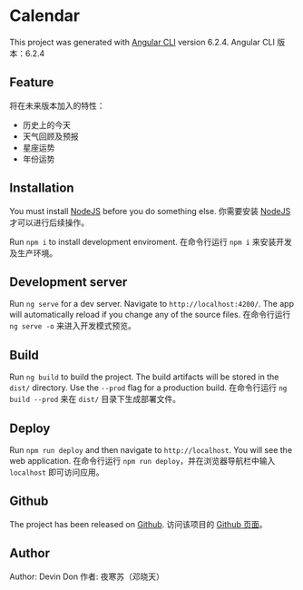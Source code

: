 # Calendar

This project was generated with [Angular CLI](https://github.com/angular/angular-cli) version 6.2.4.
Angular CLI 版本：6.2.4

## Feature

将在未来版本加入的特性：
- 历史上的今天
- 天气回顾及预报
- 星座运势
- 年份运势

## Installation

You must install [NodeJS](http://nodejs.cn/download/) before you do something else.
你需要安装 [NodeJS](http://nodejs.cn/download/) 才可以进行后续操作。

Run `npm i` to install development enviroment.
在命令行运行 `npm i` 来安装开发及生产环境。

## Development server

Run `ng serve` for a dev server. Navigate to `http://localhost:4200/`. The app will automatically reload if you change any of the source files.
在命令行运行 `ng serve -o` 来进入开发模式预览。

## Build

Run `ng build` to build the project. The build artifacts will be stored in the `dist/` directory. Use the `--prod` flag for a production build.
在命令行运行 `ng build --prod` 来在 `dist/` 目录下生成部署文件。

## Deploy

Run `npm run deploy` and then navigate to `http://localhost`. You will see the web application.
在命令行运行 `npm run deploy`，并在浏览器导航栏中输入 `localhost` 即可访问应用。

## Github

The project has been released on [Github](https://github.com/devindon/calendar).
访问该项目的 [Github 页面](https://github.com/devindon/calendar)。

## Author

Author: Devin Don
作者: 夜寒苏（邓晓天）
